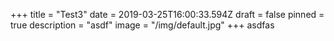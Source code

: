 +++
title = "Test3"
date = 2019-03-25T16:00:33.594Z
draft = false
pinned = true
description = "asdf"
image = "/img/default.jpg"
+++
asdfas
